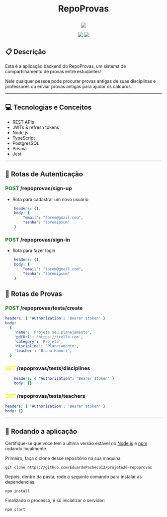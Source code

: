 # <p align = "center"> RepoProvas </p>

<p align="center">
   <img src="https://images.emojiterra.com/google/android-nougat/512px/1f4da.png"/>
</p>

<p align = "center">
   <img src="https://img.shields.io/badge/author-Eduardo Oliveira Pacheco-4dae71?style=flat-square" />
   <img src="https://img.shields.io/github/languages/count/SEU_NOME/NOME_DO_PROJETO?color=054e8f&style=flat-square" />
</p>

## 📋 Descrição

<p>Esta é a aplicação backend do RepoProvas, um sistema de compartilhamento de provas entre estudantes!</p>
<p>Nele qualquer pessoa pode procurar provas antigas de suas disciplinas e professores ou enviar provas antigas para ajudar os calouros.</p>

---

## 💻 Tecnologias e Conceitos

- REST APIs
- JWTs & refresh tokens
- Node.js
- TypeScript
- PostgresSQL
- Prisma
- Jest

---

## 🚀 Rotas de Autenticação

### <span style="color:green"> **POST** </span> /repoprovas/sign-up

- Rota para cadastrar um novo usuário

```yml
    headers: {},
    body: {
        "email": "lorem@gmail.com",
        "senha": "loremipsum"
    }
```

### <span style="color:green"> **POST** </span> /repoprovas/sign-in

- Rota para fazer login

```yml
	headers: {},
	body: {
		"email": "lorem@gmail.com",
		"senha": "loremipsum"
	}
```

## 🚀 Rotas de Provas

### <span style="color:green"> **POST** </span> /repoprovas/tests/create

```yml
headers: { 'Authorization': 'Bearer $token' }
body:
  {
    'name': 'Projete seu planejamento',
    'pdfUrl': 'https://trello.com',
    'category': 'Projeto',
    'discipline': 'Planejamento',
    'teacher': 'Bruna Hamori',
  }
```

### <span style="color:yellow"> **GET** </span> /repoprovas/tests/disciplines

```yml
	headers: { "Authorization": "Bearer $token" }
	body: {}
```

### <span style="color:yellow"> **GET** </span> /repoprovas/tests/teachers

```yml
headers: { 'Authorization': 'Bearer $token' }
body: {}
```

---

## 🏁 Rodando a aplicação

Certifique-se que voce tem a ultima versão estável do [Node.js](https://nodejs.org/en/download/) e [npm](https://www.npmjs.com/) rodando localmente.

Primeiro, faça o clone desse repositório na sua maquina:

```
git clone https://github.com/EduardoPacheco12/projeto20-repoprovas
```

<p>Depois, dentro da pasta, rode o seguinte comando para instalar as dependencias:</p>

```
npm install
```

<p>Finalizado o processo, é só inicializar o servidor:</p>

```
npm start
```
